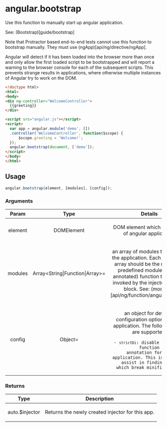 



# angular.bootstrap








Use this function to manually start up angular application.

See: (Bootstrap)[guide/bootstrap]

Note that Protractor based end-to-end tests cannot use this function to bootstrap manually.
They must use (ngApp)[api/ng/directive/ngApp].

Angular will detect if it has been loaded into the browser more than once and only allow the
first loaded script to be bootstrapped and will report a warning to the browser console for
each of the subsequent scripts. This prevents strange results in applications, where otherwise
multiple instances of Angular try to work on the DOM.

```html
<!doctype html>
<html>
<body>
<div ng-controller="WelcomeController">
  {{greeting}}
</div>

<script src="angular.js"></script>
<script>
  var app = angular.module('demo', [])
  .controller('WelcomeController', function($scope) {
      $scope.greeting = 'Welcome!';
  });
  angular.bootstrap(document, ['demo']);
</script>
</body>
</html>
```







  

## Usage
```js
angular.bootstrap(element, [modules], [config]);
```





### Arguments

| Param | Type | Details |
| :--: | :--: | :--: |
| element | DOMElement | <p>DOM element which is the root of angular application.</p>  |
| modules | Array<String&#124;Function&#124;Array>= | <p>an array of modules to load into the application. Each item in the array should be the name of a predefined module or a (DI annotated) function that will be invoked by the injector as a run block. See: (modules)[api/ng/function/angular.module]</p>  |
| config | Object= | <p>an object for defining configuration options for the application. The following keys are supported:</p> <pre><code>- `strictDi`: disable automatic function annotation for the application. This is meant to assist in finding bugs which break minified code.</code></pre>  |

### Returns

| Type | Description |
| :--: | :--: |
| auto.$injector | <p>Returns the newly created injector for this app.</p>  |








